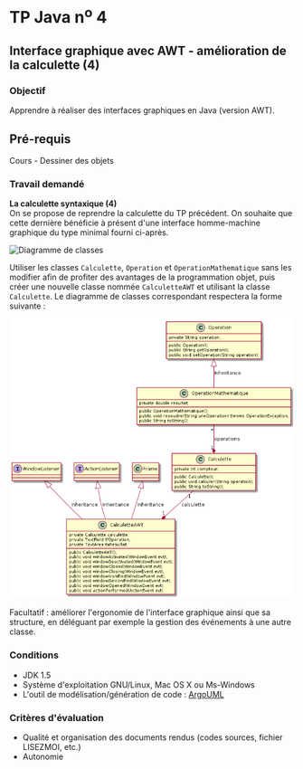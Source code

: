 # TP Java n<sup>o</sup> 4

## Interface graphique avec AWT - amélioration de la calculette (4)

### Objectif
Apprendre à réaliser des interfaces graphiques en Java (version AWT).

## Pré-requis
Cours - Dessiner des objets

### Travail demandé
**La calculette syntaxique (4)**  
On se propose de reprendre la calculette du TP précédent. On souhaite que cette dernière bénéficie à présent d'une interface homme-machine graphique 
du type minimal fourni ci-après.

![Diagramme de classes](tp04/ihm.png)

Utiliser les classes `Calculette`, `Operation` et `OperationMathematique` sans les modifier afin de profiter des avantages de la programmation objet, puis 
créer une nouvelle classe nommée `CalculetteAWT` et utilisant la classe `Calculette`. Le diagramme de classes correspondant respectera la forme suivante :

![Diagramme de classes](tp04/classes.png)

Facultatif : améliorer l'ergonomie de l'interface graphique ainsi que sa structure, en déléguant par exemple la gestion des événements à une autre classe.

### Conditions
*   JDK 1.5
*   Système d'exploitation GNU/Linux, Mac OS X ou Ms-Windows
*   L'outil de modélisation/génération de code : [ArgoUML](http://argouml-fr.tigris.org/)

### Critères d'évaluation
*   Qualité et organisation des documents rendus (codes sources, fichier LISEZMOI, etc.)
*   Autonomie
